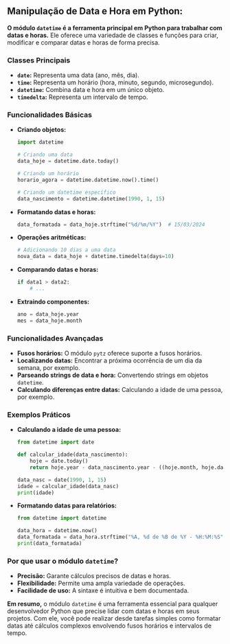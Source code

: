 ## Manipulação de Data e Hora em Python: 

**O módulo `datetime` é a ferramenta principal em Python para trabalhar com datas e horas.** Ele oferece uma variedade de classes e funções para criar, modificar e comparar datas e horas de forma precisa.

### Classes Principais

* **`date`:** Representa uma data (ano, mês, dia).
* **`time`:** Representa um horário (hora, minuto, segundo, microsegundo).
* **`datetime`:** Combina data e hora em um único objeto.
* **`timedelta`:** Representa um intervalo de tempo.

### Funcionalidades Básicas

* **Criando objetos:**
  ```python
  import datetime

  # Criando uma data
  data_hoje = datetime.date.today()

  # Criando um horário
  horario_agora = datetime.datetime.now().time()

  # Criando um datetime específico
  data_nascimento = datetime.datetime(1990, 1, 15)
  ```
* **Formatando datas e horas:**
  ```python
  data_formatada = data_hoje.strftime("%d/%m/%Y")  # 15/03/2024
  ```
* **Operações aritméticas:**
  ```python
  # Adicionando 10 dias a uma data
  nova_data = data_hoje + datetime.timedelta(days=10)
  ```
* **Comparando datas e horas:**
  ```python
  if data1 > data2:
      # ...
  ```
* **Extraindo componentes:**
  ```python
  ano = data_hoje.year
  mes = data_hoje.month
  ```

### Funcionalidades Avançadas

* **Fusos horários:** O módulo `pytz` oferece suporte a fusos horários.
* **Localizando datas:** Encontrar a próxima ocorrência de um dia da semana, por exemplo.
* **Parseando strings de data e hora:** Convertendo strings em objetos `datetime`.
* **Calculando diferenças entre datas:** Calculando a idade de uma pessoa, por exemplo.

### Exemplos Práticos

* **Calculando a idade de uma pessoa:**
  ```python
  from datetime import date

  def calcular_idade(data_nascimento):
      hoje = date.today()
      return hoje.year - data_nascimento.year - ((hoje.month, hoje.day) < (data_nascimento.month, data_nascimento.day))

  data_nasc = date(1990, 1, 15)
  idade = calcular_idade(data_nasc)
  print(idade)
  ```
* **Formatando datas para relatórios:**
  ```python
  from datetime import datetime

  data_hora = datetime.now()
  data_formatada = data_hora.strftime("%A, %d de %B de %Y - %H:%M:%S")
  print(data_formatada)
  ```

### Por que usar o módulo `datetime`?

* **Precisão:** Garante cálculos precisos de datas e horas.
* **Flexibilidade:** Permite uma ampla variedade de operações.
* **Facilidade de uso:** A sintaxe é intuitiva e bem documentada.

**Em resumo,** o módulo `datetime` é uma ferramenta essencial para qualquer desenvolvedor Python que precise lidar com datas e horas em seus projetos. Com ele, você pode realizar desde tarefas simples como formatar datas até cálculos complexos envolvendo fusos horários e intervalos de tempo.
